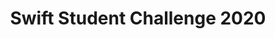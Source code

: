 ---
title: Swift Student Challenge 2020
thumbnail: images/portfolio/WWDC2020.png
service: SwiftUI, RealityKit, ARKit, SceneKit

shortDescription: Built time series deep learning models using Recurrent Neural Network (RNN), Long Short-term Memory Network (LSTM) and Gated Recurrent Unit (GRU) for stock price prediction.

challenge: Lorem ipsum dolor sit amet, consetetur sadipscing elitr, sed diam nonumy
  eirmod tempor invidunt ut labore et dolore magna aliquyam erat, sed diam voluptua
  vero eos et accusam et justo duo dolores et ea rebum. Stet clita kasd gubergren.
solution: Lorem ipsum dolor sit amet, consetetur sadipscing elitr, sed diam nonumy
  eirmod tempor invidunt ut labore et dolore magna aliquyam erat, sed diam voluptua
  vero eos et accusam et justo duo dolores et ea rebum. Stet clita kasd gubergren.

---